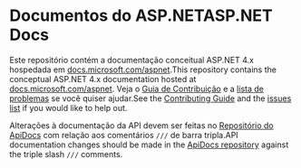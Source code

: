 # <a name="aspnet-docs"></a><span data-ttu-id="21911-101">Documentos do ASP.NET</span><span class="sxs-lookup"><span data-stu-id="21911-101">ASP.NET Docs</span></span>

<span data-ttu-id="21911-102">Este repositório contém a documentação conceitual ASP.NET 4.x hospedada em [docs.microsoft.com/aspnet](https://docs.microsoft.com/aspnet).</span><span class="sxs-lookup"><span data-stu-id="21911-102">This repository contains the conceptual ASP.NET 4.x documentation hosted at [docs.microsoft.com/aspnet](https://docs.microsoft.com/aspnet).</span></span> <span data-ttu-id="21911-103">Veja o [Guia de Contribuição](CONTRIBUTING.md) e a [lista de problemas](https://github.com/dotnet/AspNetDocs/issues) se você quiser ajudar.</span><span class="sxs-lookup"><span data-stu-id="21911-103">See the [Contributing Guide](CONTRIBUTING.md) and the [issues list](https://github.com/dotnet/AspNetDocs/issues) if you would like to help out.</span></span>

<span data-ttu-id="21911-104">Alterações à documentação da API devem ser feitas no [Repositório do ApiDocs](https://github.com/aspnet/ApiDocs) com relação aos comentários `///` de barra tripla.</span><span class="sxs-lookup"><span data-stu-id="21911-104">API documentation changes should be made in the [ApiDocs repository](https://github.com/aspnet/ApiDocs) against the triple slash `///` comments.</span></span>
